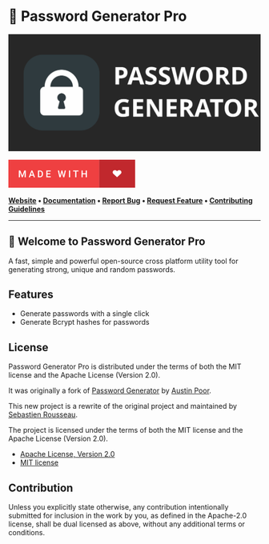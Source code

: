 # 🔐 Password Generator Pro

![Password Generator Pro](public/password-generator-pro.svg)

![Made with Love](https://raw.githubusercontent.com/sebastienrousseau/password-generator-pro/master/.github/badges/made-with-love.svg)

**[Website](https://password-generator.pro) • [Documentation](https://password-generator.pro/docs/)
• [Report Bug](https://github.com/sebastienrousseau/password-generator-pro/issues)
• [Request Feature](https://github.com/sebastienrousseau/password-generator-pro/issues)
• [Contributing Guidelines](https://github.com/sebastienrousseau/password-generator-pro/blob/master/.github/CONTRIBUTING.md)**

***

## 👋 Welcome to Password Generator Pro

A fast, simple and powerful open-source cross platform utility tool for generating strong, unique and random passwords.

## Features

- Generate passwords with a single click
- Generate Bcrypt hashes for passwords

## License

Password Generator Pro is distributed under the terms of both the MIT license
and the Apache License (Version 2.0).

It was originally a fork of [Password Generator](https://github.com/a-poor/password-generator) by [Austin Poor](https://github.com/a-poor).

This new project is a rewrite of the original project and maintained by
[Sebastien Rousseau](https://github.com/sebastienrousseau).

The project is licensed under the terms of both the MIT license and the Apache
License (Version 2.0).

- [Apache License, Version 2.0][1]
- [MIT license][2]

## Contribution

Unless you explicitly state otherwise, any contribution intentionally submitted
for inclusion in the work by you, as defined in the Apache-2.0 license, shall be
dual licensed as above, without any additional terms or conditions.

[1]: http://www.apache.org/licenses/LICENSE-2.0
[2]: http://opensource.org/licenses/MIT
